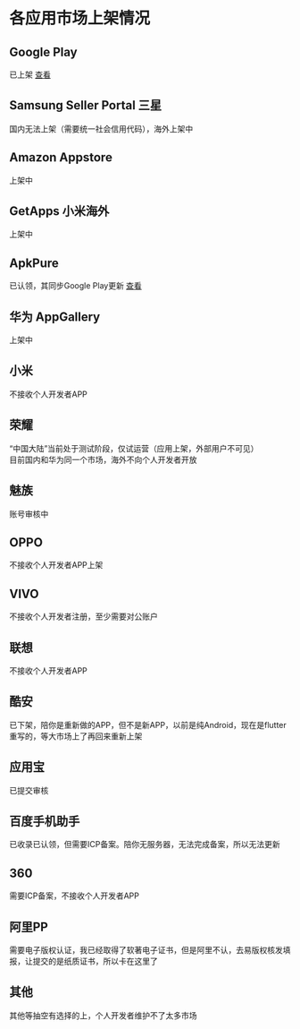 # 各应用市场上架情况


## Google Play
  已上架 [查看](https://play.google.com/store/apps/details?id=com.zhao.withu)

## Samsung Seller Portal 三星
  国内无法上架（需要统一社会信用代码），海外上架中

## Amazon Appstore
  上架中

## GetApps 小米海外
  上架中
  
## ApkPure
  已认领，其同步Google Play更新 [查看](https://apkpure.com/bene/com.zhao.withu)

## 华为 AppGallery
  上架中

## 小米
  不接收个人开发者APP

## 荣耀 
  “中国大陆”当前处于测试阶段，仅试运营（应用上架，外部用户不可见）  
  目前国内和华为同一个市场，海外不向个人开发者开放

## 魅族
  账号审核中
  
## OPPO
  不接收个人开发者APP上架

## VIVO
  不接收个人开发者注册，至少需要对公账户

## 联想
  不接收个人开发者APP

## 酷安
  已下架，陪你是重新做的APP，但不是新APP，以前是纯Android，现在是flutter重写的，等大市场上了再回来重新上架
  
## 应用宝
  已提交审核

## 百度手机助手
  已收录已认领，但需要ICP备案。陪你无服务器，无法完成备案，所以无法更新
  
## 360
  需要ICP备案，不接收个人开发者APP

## 阿里PP
  需要电子版权认证，我已经取得了软著电子证书，但是阿里不认，去易版权核发填报，让提交的是纸质证书，所以卡在这里了
  
## 其他
  其他等抽空有选择的上，个人开发者维护不了太多市场
